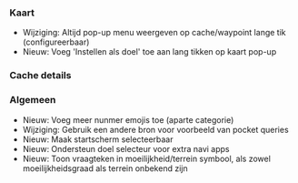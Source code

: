 ### Kaart
- Wijziging: Altijd pop-up menu weergeven op cache/waypoint lange tik (configureerbaar)
- Nieuw: Voeg 'Instellen als doel' toe aan lang tikken op kaart pop-up

### Cache details

### Algemeen
- Nieuw: Voeg meer nunmer emojis toe (aparte categorie)
- Wijziging: Gebruik een andere bron voor voorbeeld van pocket queries
- Nieuw: Maak startscherm selecteerbaar
- Nieuw: Ondersteun doel selecteur voor extra navi apps
- Nieuw: Toon vraagteken in moeilijkheid/terrein symbool, als zowel moeilijkheidsgraad als terrein onbekend zijn
